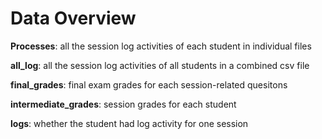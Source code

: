 # Data Overview

**Processes**: all the session log activities of each student in individual files

**all_log**: all the session log activities of all students in a combined csv file

**final_grades**: final exam grades for each session-related quesitons

**intermediate_grades**: session grades for each student

**logs**: whether the student had log activity for one session

